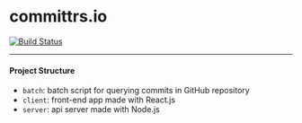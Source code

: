 # committrs.io 
[![Build Status](https://travis-ci.com/soonoo/committrs.svg?branch=master)](https://travis-ci.com/soonoo/committrs)

---

#### Project Structure  
- `batch`: batch script for querying commits in GitHub repository  
- `client`: front-end app made with React.js  
- `server`: api server made with Node.js  

